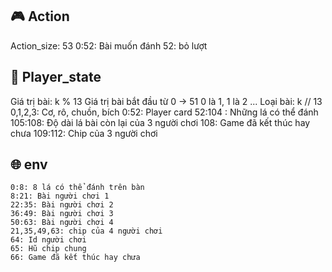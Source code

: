 ## :video_game: Action

  Action_size: 53
  0:52: Bài muốn đánh
  52: bỏ lượt


## :bust_in_silhouette: Player_state
  Giá trị bài: k % 13
  Giá trị bài bắt đầu từ 0 -> 51
  0 là 1, 1 là 2 ...
  Loại bài: k // 13
  0,1,2,3: Cơ, rô, chuồn, bích
  0:52: Player card
  52:104 : Những lá có thể đánh
  105:108: Độ dài lá bài còn lại của 3 người chơi
  108: Game đã kết thúc hay chưa
  109:112: Chip của 3 người chơi


## :globe_with_meridians: env

    0:8: 8 lá có thể đánh trên bàn
    8:21: Bài người chơi 1
    22:35: Bài người chơi 2
    36:49: Bài người chơi 3
    50:63: Bài người chơi 4
    21,35,49,63: chip của 4 người chơi
    64: Id người chơi
    65: Hũ chip chung
    66: Game đã kết thúc hay chưa

